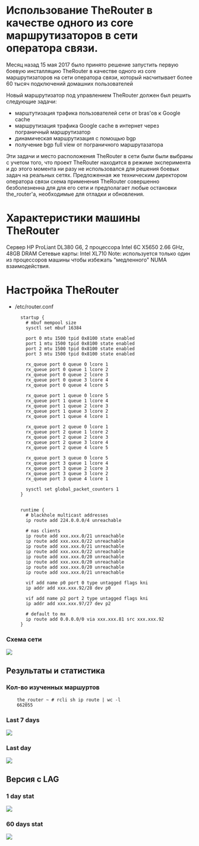 # Использование TheRouter в качестве одного из core маршрутизаторов в сети оператора связи.

Месяц назад 15 мая 2017 было принято решение запустить первую боевую инсталляцию 
TheRouter в качестве одного из core маршрутизаторов на сети оператора связи, который
насчитывает более 60 тысяч подключений домашних пользователей

Новый маршрутизатор
под управлением TheRouter должен был решить следующие задачи:

- марштутизация трафика пользователей сети от bras'ов к Google cache
- маршрутизация трафика Google cache в интернет через пограничный маршрутизатор
- динамическая маршрутизация с помощью bgp
- получение bgp full view от пограничного маршрутазатора

Эти задачи и место расположения TheRouter в сети были были выбраны с учетом того,
что проект TheRouter находится в режиме эксперимента и до этого момента ни разу не
использовался для решения боевых задач на реальных сетях. Предложенная
же техническим директором оператора связи схема применения TheRouter совершенно безболезненна для 
для его сети и предполагает любые остановки the_router'а, необходимые для отладки и обновления.

# Характеристики машины TheRouter

Сервер HP ProLiant DL380 G6, 2 процессора Intel 6C X5650 2.66 GHz, 48GB DRAM
Cетевые карты: Intel XL710
Note: используется только один из процессоров машины чтобы избежать "медленного" NUMA взаимодействия.

# Настройка TheRouter

* /etc/router.conf

		startup {
		  # mbuf mempool size
		  sysctl set mbuf 16384
		
		  port 0 mtu 1500 tpid 0x8100 state enabled
		  port 1 mtu 1500 tpid 0x8100 state enabled
		  port 2 mtu 1500 tpid 0x8100 state enabled
		  port 3 mtu 1500 tpid 0x8100 state enabled
		
		  rx_queue port 0 queue 0 lcore 1
		  rx_queue port 0 queue 1 lcore 2
		  rx_queue port 0 queue 2 lcore 3
		  rx_queue port 0 queue 3 lcore 4
		  rx_queue port 0 queue 4 lcore 5
		
		  rx_queue port 1 queue 0 lcore 5
		  rx_queue port 1 queue 1 lcore 4
		  rx_queue port 1 queue 2 lcore 3
		  rx_queue port 1 queue 3 lcore 2
		  rx_queue port 1 queue 4 lcore 1
		
		  rx_queue port 2 queue 0 lcore 1
		  rx_queue port 2 queue 1 lcore 2
		  rx_queue port 2 queue 2 lcore 3
		  rx_queue port 2 queue 3 lcore 4
		  rx_queue port 2 queue 4 lcore 5
		
		  rx_queue port 3 queue 0 lcore 5
		  rx_queue port 3 queue 1 lcore 4
		  rx_queue port 3 queue 2 lcore 3
		  rx_queue port 3 queue 3 lcore 2
		  rx_queue port 3 queue 4 lcore 1
		
		  sysctl set global_packet_counters 1
		}
		
		
		runtime {
		  # blackhole multicast addresses
		  ip route add 224.0.0.0/4 unreachable
		
		  # nas clients
		  ip route add xxx.xxx.0/21 unreachable
		  ip route add xxx.xxx.0/22 unreachable
		  ip route add xxx.xxx.0/21 unreachable
		  ip route add xxx.xxx.0/22 unreachable
		  ip route add xxx.xxx.0/20 unreachable
		  ip route add xxx.xxx.0/20 unreachable
		  ip route add xxx.xxx.0/20 unreachable
		  ip route add xxx.xxx.0/21 unreachable
		
		  vif add name p0 port 0 type untagged flags kni
		  ip addr add xxx.xxx.92/28 dev p0
		
		  vif add name p2 port 2 type untagged flags kni
		  ip addr add xxx.xxx.97/27 dev p2
		
		  # default to mx
		  ip route add 0.0.0.0/0 via xxx.xxx.81 src xxx.xxx.92
		}


### Схема сети
<img src="http://therouter.net/images/production/bzn/bizin.png">

## Результаты и статистика

### Кол-во изученных маршуртов

		the_router ~ # rcli sh ip route | wc -l
		662055

### Last 7 days
<img src="http://therouter.net/images/production/bzn/traffic_7days.png">

### Last day
<img src="http://therouter.net/images/production/bzn/traffic_last_day.png">

## Версия с LAG

### 1 day stat
<img src="http://therouter.net/images/production/bzn/the_router_bizin_monitor_lag_1.png">

### 60 days stat
<img src="http://therouter.net/images/production/bzn/the_router_bizin_monitor_lag_2.png">
